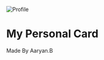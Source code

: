![Profile](https://user-images.githubusercontent.com/82920449/124088164-4c866300-da70-11eb-8c25-533fffb1fe62.png)
# My Personal Card
Made By Aaryan.B
